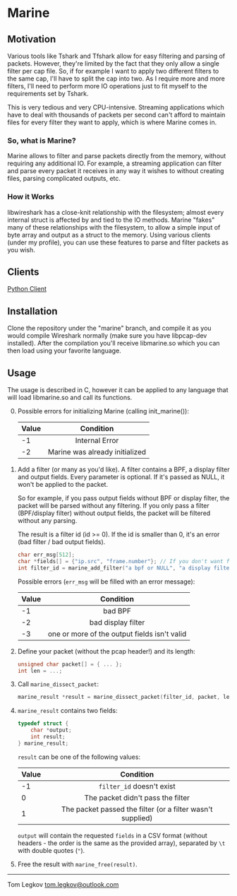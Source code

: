 # Marine

## Motivation
Various tools like Tshark and Tfshark allow for easy filtering and parsing of packets. However, they're limited by the fact that they only allow a single filter per cap file. So, if for example I want to apply two different filters to the same cap, I'll have to split the cap into two. As I require more and more filters, I'll need to perform more IO operations just to fit myself to the requirements set by Tshark.

This is very tedious and very CPU-intensive. Streaming applications which have to deal with thousands of packets per second can't afford to maintain files for every filter they want to apply, which is where Marine comes in.

### So, what is Marine?
Marine allows to filter and parse packets directly from the memory, without requiring any additional IO.
For example, a streaming application can filter and parse every packet it receives in any way it wishes to without creating files, parsing complicated outputs, etc.

### How it Works
libwireshark has a close-knit relationship with the filesystem; almost every internal struct is affected by and tied to the IO methods. 
Marine "fakes" many of these relationships with the filesystem, to allow a simple input of byte array and output as a struct to the memory. Using various clients (under my profile), you can use these features to parse and filter packets as you wish.

## Clients
[Python Client](https://github.com/tomlegkov/marine-python)

## Installation
Clone the repository under the "marine" branch, and compile it as you would compile Wireshark normally (make sure you have libpcap-dev installed). 
After the compilation you'll receive libmarine.so which you can then load using your favorite language. 

## Usage
The usage is described in C, however it can be applied to any language that will load libmarine.so and call its functions.

0. Possible errors for initializing Marine (calling init_marine()):

    | Value         | Condition     |
    | ------------- |:-------------:|
    | -1    | Internal Error      			   |
    | -2    | Marine was already initialized               |


1. 
    Add a filter (or many as you'd like). A filter contains a BPF, a display filter and output fields.
    Every parameter is optional. If it's passed as NULL, it won't be applied to the packet.

    So for example, if you pass output fields without BPF or display filter, the packet will be parsed without any filtering.
    If you only pass a filter (BPF/display filter) without output fields, the packet will be filtered without any parsing.
    
    The result is a filter id (id >= 0). If the id is smaller than 0, it's an error (bad filter / bad output fields).
    ```c
    char err_msg[512];
    char *fields[] = {"ip.src", "frame.number"}; // If you don't want fields set it to NULL and pass 0 instead of 2
    int filter_id = marine_add_filter("a bpf or NULL", "a display filter or NULL", fields, 2, err_msg);
    ```
   
    Possible errors (`err_msg` will be filled with an error message):
    
    | Value         | Condition     |
    | ------------- |:-------------:|
    | -1    | bad BPF                                       |
    | -2    | bad display filter                            |
    | -3    | one or more of the output fields isn't valid  |

2. 
    Define your packet (without the pcap header!) and its length:
    ```c
    unsigned char packet[] = { ... };
    int len = ...;
    ```

3. 
    Call `marine_dissect_packet`:
    ```c
    marine_result *result = marine_dissect_packet(filter_id, packet, len);
    ```
   
4.
    `marine_result` contains two fields:
    ```c
    typedef struct {
        char *output;
        int result;
    } marine_result;
    ```
   
    `result` can be one of the following values:
    
    | Value         | Condition     |
    | ------------- |:-------------:|
    | -1 | `filter_id` doesn't exist                                     |
    | 0  | The packet didn't pass the filter                             |
    | 1  | The packet passed the filter (or a filter wasn't supplied)    |
    
    `output` will contain the requested `fields` in a CSV format (without headers - the order is the same as the provided array), separated by `\t` with double quotes (`"`).

5. Free the result with `marine_free(result)`.

---

Tom Legkov <tom.legkov@outlook.com>

